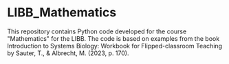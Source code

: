# LIBB_Mathematics
This repository contains Python code developed for the course "Mathematics" for the LIBB. The code is based on examples from the book Introduction to Systems Biology: Workbook for Flipped-classroom Teaching by Sauter, T., &amp; Albrecht, M. (2023, p. 170).
